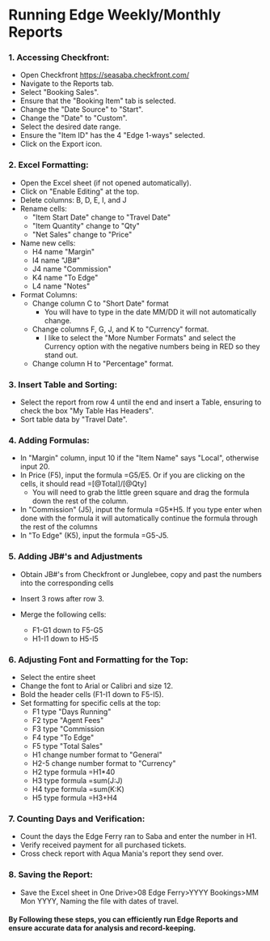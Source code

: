 # Running Edge Weekly/Monthly Reports
### 1. Accessing Checkfront:
  - Open Checkfront https://seasaba.checkfront.com/
  - Navigate to the Reports tab.
  - Select "Booking Sales".
  - Ensure that the "Booking Item" tab is selected.
  - Change the "Date Source" to "Start".
  - Change the "Date" to "Custom".
  - Select the desired date range.
  - Ensure the "Item ID" has the 4 "Edge 1-ways" selected.
  - Click on the Export icon.



### 2. Excel Formatting:
  - Open the Excel sheet (if not opened automatically).
  - Click on "Enable Editing" at the top.
  - Delete columns: B, D, E, I, and J
  - Rename cells:
    - "Item Start Date" change to "Travel Date"
    - "Item Quantity" change to "Qty"
    - "Net Sales" change to "Price"
  - Name new cells:
    - H4 name "Margin"
    - I4 name "JB#"
    - J4 name "Commission"
    - K4 name "To Edge"
    - L4 name "Notes"
  - Format Columns:
    - Change column C to "Short Date" format
      - You will have to type in the date MM/DD it will not automatically change.
    - Change columns F, G, J, and K to "Currency" format.
      - I like to select the "More Number Formats" and select the Currency option with the negative numbers being in RED so they stand out.
    - Change column H to "Percentage" format.



### 3. Insert Table and Sorting:
  - Select the report from row 4 until the end and insert a Table, ensuring to check the box "My Table Has Headers".
  - Sort table data by "Travel Date".



### 4. Adding Formulas:
  - In "Margin" column, input 10 if the "Item Name" says "Local", otherwise input 20.
  - In Price (F5), input the formula =G5/E5. Or if you are clicking on the cells, it should read =[@Total]/[@Qty]
    - You will need to grab the little green square and drag the formula down the rest of the column.
  - In "Commission" (J5), input the formula =G5*H5. If you type enter when done with the formula it will automatically continue the formula through the rest of the columns
  - In "To Edge" (K5), input the formula =G5-J5.



### 5. Adding JB#'s and Adjustments
  - Obtain JB#'s from Checkfront or Junglebee, copy and past the numbers into the corresponding cells



  - Insert 3 rows after row 3.
  - Merge the following cells:
    - F1-G1 down to F5-G5
    - H1-I1 down to H5-I5



### 6. Adjusting Font and Formatting for the Top:
  - Select the entire sheet
  - Change the font to Arial or Calibri and size 12.
  - Bold the header cells (F1-I1 down to F5-I5).
  - Set formatting for specific cells at the top:
    - F1 type "Days Running"
    - F2 type "Agent Fees"
    - F3 type "Commission
    - F4 type "To Edge"
    - F5 type "Total Sales"
    - H1 change number format to "General"
    - H2-5 change number format to "Currency"
    - H2 type formula =H1*40
    - H3 type formula =sum(J:J)
    - H4 type formula =sum(K:K)
    - H5 type formula =H3+H4



### 7. Counting Days and Verification:
  - Count the days the Edge Ferry ran to Saba and enter the number in H1.
  - Verify received payment for all purchased tickets.
  - Cross check report with Aqua Mania's report they send over.



### 8. Saving the Report:
  - Save the Excel sheet in One Drive>08 Edge Ferry>YYYY Bookings>MM Mon YYYY, Naming the file with dates of travel.



#### By Following these steps, you can efficiently run Edge Reports and ensure accurate data for analysis and record-keeping.
